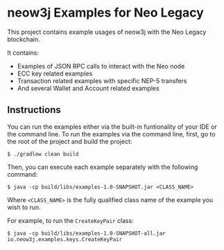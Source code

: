 # neow3j Examples for Neo Legacy

This project contains example usages of neow3j with the Neo Legacy blockchain.

It contains:

- Examples of JSON RPC calls to interact with the Neo node
- ECC key related examples
- Transaction related examples with specific NEP-5 transfers
- And several Wallet and Account related examples


## Instructions

You can run the examples either via the built-in funtionality of your IDE or the command line.
To run the examples via the command line, first, go to the root of the project and build the
project:

```
$ ./gradlew clean build
```

Then, you can execute each example separately with the following command:

```
$ java -cp build/libs/examples-1.0-SNAPSHOT.jar <CLASS_NAME>
```

Where `<CLASS_NAME>` is the fully qualified class name of the example you wish to run.

For example, to run the `CreateKeyPair` class:

```
$ java -cp build/libs/examples-1.0-SNAPSHOT-all.jar io.neow3j.examples.keys.CreateKeyPair
```